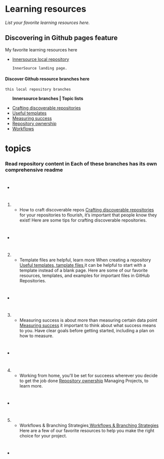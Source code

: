 # Learning resources

_List your favorite learning resources here._

## Discovering in Github pages feature

 My favorite learning resources here
 
- [Innersource local repository](https://github.com/djibal/innersource/)
  
      InnerSource landing page.

#### Discover Github resource branches here
  
    this local repository branches
  
<div class="branch-list"> 
   <ul>
    <p><strong>Innersource  branches | Topic lists</strong></p>
    <li><a href="discoverable/">Crafting discoverable repositories</a></li>
    <li><a href="templates/">Useful templates</a></li>
    <li><a href="metrics/">Measuring success</a></li>
    <li><a href="repo-ownership/">Repository ownership</a></li>
   <li><a href="workflows/">Workflows</a></li>
</ul>
</div>

 # topics 
### Read repository content in Each of these branches has its own comprehensive readme
- # 

1. - How to craft discoverable repos <a href="discoverable/">Crafting discoverable repositories</a> for your repositories to flourish, it’s important that people know they exist! Here are some tips for crafting discoverable repositories.
- #

2. - Template files are helpful, learn more When creating a repository <a href="templates/"> Useful templates, tamplate files </a> it can be helpful to start with a template instead of a blank page. Here are some of our favorite resources, templates, and examples for important files in GitHub Repositories.
- #
  
3. - Measuring success is about more than measuring certain data point <a href="metrics/"> Measuring success</a> it important to think about what success means to you. Have clear goals before getting started, including a plan on how to measure.
- #

4. - Working from home, you'll be set for succeess wherever you decide to get the job done <a href="repo-ownership/"> Repository ownership</a> Managing Projects, to learn more.
- #
 
5. -  Workflows & Branching Strategies<a href="https://djibal.github.io/innersource/workflows/"> Workflows & Branching Strategies </a> Here are a few of our favorite resources to help you make the right choice for your project.
- #


